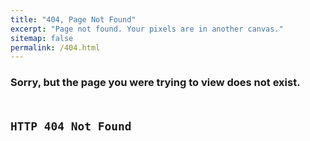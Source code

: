 ```yaml
---
title: "404, Page Not Found"
excerpt: "Page not found. Your pixels are in another canvas."
sitemap: false
permalink: /404.html
---
```


### Sorry, but the page you were trying to view does not exist.<br><br>
## `HTTP 404 Not Found`
